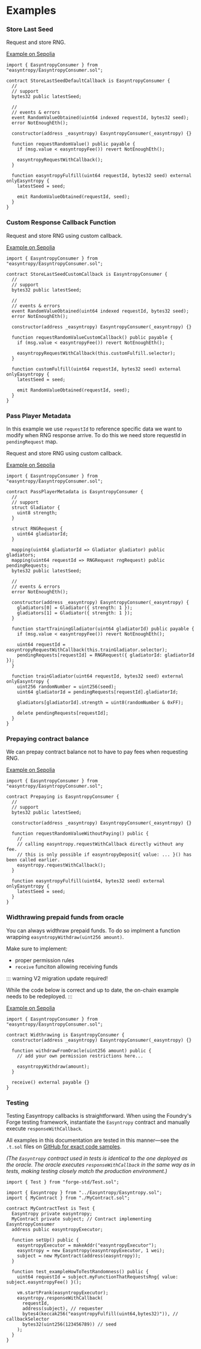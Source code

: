 # Examples

### Store Last Seed

Request and store RNG.

[Example on Sepolia](https://sepolia.etherscan.io/address/0xd5304F94448DBb590Fa4e8E17EB36Fcda2A3e675#readContract)

```solidity{18}
import { EasyntropyConsumer } from "easyntropy/EasyntropyConsumer.sol";

contract StoreLastSeedDefaultCallback is EasyntropyConsumer {
  //
  // support
  bytes32 public latestSeed;

  //
  // events & errors
  event RandomValueObtained(uint64 indexed requestId, bytes32 seed);
  error NotEnoughEth();

  constructor(address _easyntropy) EasyntropyConsumer(_easyntropy) {}

  function requestRandomValue() public payable {
    if (msg.value < easyntropyFee()) revert NotEnoughEth();

    easyntropyRequestWithCallback();
  }

  function easyntropyFulfill(uint64 requestId, bytes32 seed) external onlyEasyntropy {
    latestSeed = seed;

    emit RandomValueObtained(requestId, seed);
  }
}
```

### Custom Response Callback Function

Request and store RNG using custom callback.

[Example on Sepolia](https://sepolia.etherscan.io/address/0x0A23a70a0517cB61e794987163a2922652641d49#readContract)

```solidity{18}
import { EasyntropyConsumer } from "easyntropy/EasyntropyConsumer.sol";

contract StoreLastSeedCustomCallback is EasyntropyConsumer {
  //
  // support
  bytes32 public latestSeed;

  //
  // events & errors
  event RandomValueObtained(uint64 indexed requestId, bytes32 seed);
  error NotEnoughEth();

  constructor(address _easyntropy) EasyntropyConsumer(_easyntropy) {}

  function requestRandomValueCustomCallback() public payable {
    if (msg.value < easyntropyFee()) revert NotEnoughEth();

    easyntropyRequestWithCallback(this.customFulfill.selector);
  }

  function customFulfill(uint64 requestId, bytes32 seed) external onlyEasyntropy {
    latestSeed = seed;

    emit RandomValueObtained(requestId, seed);
  }
}
```

### Pass Player Metadata

In this example we use `requestId` to reference specific data we want to modify when RNG response arrive. To do this we need store requestId in `pendingRequest` map.

Request and store RNG using custom callback.

[Example on Sepolia](https://sepolia.etherscan.io/address/0x367a7D7F7a033D7d84Cb433D255CbEE088Be3c4e#readContract)

```solidity{15,30-31,36,40}
import { EasyntropyConsumer } from "easyntropy/EasyntropyConsumer.sol";

contract PassPlayerMetadata is EasyntropyConsumer {
  //
  // support
  struct Gladiator {
    uint8 strength;
  }

  struct RNGRequest {
    uint64 gladiatorId;
  }

  mapping(uint64 gladiatorId => Gladiator gladiator) public gladiators;
  mapping(uint64 requestId => RNGRequest rngRequest) public pendingRequests;
  bytes32 public latestSeed;

  //
  // events & errors
  error NotEnoughEth();

  constructor(address _easyntropy) EasyntropyConsumer(_easyntropy) {
    gladiators[0] = Gladiator({ strength: 1 });
    gladiators[1] = Gladiator({ strength: 1 });
  }

  function startTrainingGladiator(uint64 gladiatorId) public payable {
    if (msg.value < easyntropyFee()) revert NotEnoughEth();

    uint64 requestId = easyntropyRequestWithCallback(this.trainGladiator.selector);
    pendingRequests[requestId] = RNGRequest({ gladiatorId: gladiatorId });
  }

  function trainGladiator(uint64 requestId, bytes32 seed) external onlyEasyntropy {
    uint256 randomNumber = uint256(seed);
    uint64 gladiatorId = pendingRequests[requestId].gladiatorId;

    gladiators[gladiatorId].strength = uint8(randomNumber & 0xFF);

    delete pendingRequests[requestId];
  }
}
```

### Prepaying contract balance

We can prepay contract balance not to have to pay fees when requesting RNG.

[Example on Sepolia](https://sepolia.etherscan.io/address/0xB1Ac137647F0AA85664153b4c21Dd6FcB435cCdC#readContract)

```solidity{14}
import { EasyntropyConsumer } from "easyntropy/EasyntropyConsumer.sol";

contract Prepaying is EasyntropyConsumer {
  //
  // support
  bytes32 public latestSeed;

  constructor(address _easyntropy) EasyntropyConsumer(_easyntropy) {}

  function requestRandomValueWithoutPaying() public {
    //
    // calling easyntropy.requestWithCallback directly without any fee.
    // this is only possible if easyntropyDeposit{ value: ... }() has been called earlier.
    easyntropy.requestWithCallback();
  }

  function easyntropyFulfill(uint64, bytes32 seed) external onlyEasyntropy {
    latestSeed = seed;
  }
}
```

### Widthrawing prepaid funds from oracle

You can always widthraw prepaid funds. To do so implment a function wrapping `easyntropyWithdraw(uint256 amount)`.

Make sure to implement:
- proper permission rules
- `receive` funciton allowing receiving funds

::: warning
V2 migration update required!

While the code below is correct and up to date, the on-chain example needs to be redeployed.
:::

[Example on Sepolia](https://sepolia.etherscan.io/address/0xc4f0f186d34C96Db0BA86099a882cd433A646c4c#readContract)

```solidity{9,12}
import { EasyntropyConsumer } from "easyntropy/EasyntropyConsumer.sol";

contract Widthrawing is EasyntropyConsumer {
  constructor(address _easyntropy) EasyntropyConsumer(_easyntropy) {}

  function withdrawFromOracle(uint256 amount) public {
    // add your own permission restrictions here...

    easyntropyWithdraw(amount);
  }

  receive() external payable {}
}
```

### Testing
Testing Easyntropy callbacks is straightforward. When using the Foundry's Forge testing framework, instantiate the `Easyntropy` contract and manually execute `responseWithCallback`.

All examples in this documentation are tested in this manner—see the `.t.sol` files on [GitHub for exact code samples](https://github.com/easyntropy/easyntropy-contracts/blob/master/src/contracts/Examples/).

*(The `Easyntropy` contract used in tests is identical to the one deployed as the oracle. The oracle executes `responseWithCallback` in the same way as in tests, making testing closely match the production environment.)*

```solidity{13,20-27}
import { Test } from "forge-std/Test.sol";

import { Easyntropy } from "../Easyntropy/Easyntropy.sol";
import { MyContract } from "./MyContract.sol";

contract MyContractTest is Test {
  Easyntropy private easyntropy;
  MyContract private subject; // Contract implementing EasyntropyConsumer
  address public easyntropyExecutor;

  function setUp() public {
    easyntropyExecutor = makeAddr("easyntropyExecutor");
    easyntropy = new Easyntropy(easyntropyExecutor, 1 wei);
    subject = new MyContract(address(easyntropy));
  }

  function test_exampleHowToTestRandomness() public {
    uint64 requestId = subject.myFunctionThatRequestsRng{ value: subject.easyntropyFee() }();

    vm.startPrank(easyntropyExecutor);
    easyntropy.responseWithCallback(
      requestId,
      address(subject), // requester
      bytes4(keccak256("easyntropyFulfill(uint64,bytes32)")), // callbackSelector
      bytes32(uint256(123456789)) // seed
    );
  }
}
```
